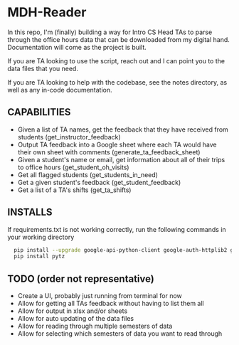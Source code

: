 # MDH-Reader

In this repo, I'm (finally) building a way for Intro CS Head TAs to parse through the office hours data that can be downloaded from my digital hand. Documentation will come as the project is built.

If you are TA looking to use the script, reach out and I can point you to the data files that you need.

If you are TA looking to help with the codebase, see the notes directory, as well as any in-code documentation.

## CAPABILITIES

- Given a list of TA names, get the feedback that they have received from students (get_instructor_feedback)
- Output TA feedback into a Google sheet where each TA would have their own sheet with comments (generate_ta_feedback_sheet)
- Given a student's name or email, get information about all of their trips to office hours (get_student_oh_visits)
- Get all flagged students (get_students_in_need)
- Get a given student's feedback (get_student_feedback)
- Get a list of a TA's shifts (get_ta_shifts)

## INSTALLS

If requirements.txt is not working correctly, run the following commands in your working directory
```bash
  pip install --upgrade google-api-python-client google-auth-httplib2 google-auth-oauthlib
  pip install pytz
```

## TODO (order not representative)

- Create a UI, probably just running from terminal for now
- Allow for getting all TAs feedback without having to list them all
- Allow for output in xlsx and/or sheets
- Allow for auto updating of the data files
- Allow for reading through multiple semesters of data 
- Allow for selecting which semesters of data you want to read through
